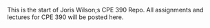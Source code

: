 This is the start of Joris Wilson;s CPE 390 Repo. All assignments and lectures for CPE 390 will be posted here. 
